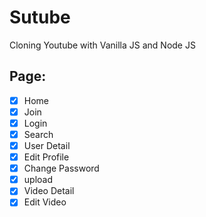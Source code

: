 # Sutube

Cloning Youtube with Vanilla JS and Node JS

## Page:

- [x] Home
- [x] Join
- [x] Login
- [x] Search
- [x] User Detail
- [x] Edit Profile
- [x] Change Password
- [x] upload
- [x] Video Detail
- [x] Edit Video
